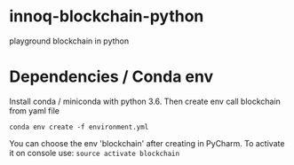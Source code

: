 # innoq-blockchain-python
playground blockchain in python


# Dependencies / Conda env

Install conda / miniconda with python 3.6. Then create env call blockchain from yaml file

`conda env create -f environment.yml`

You can choose the env 'blockchain' after creating in PyCharm. To activate it on console use:
`source activate blockchain`